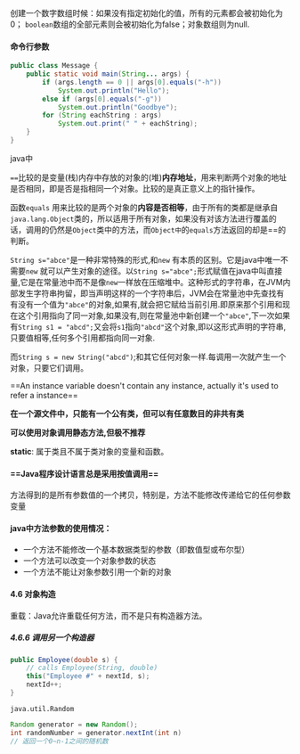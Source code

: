 创建一个数字数组时候：如果没有指定初始化的值，所有的元素都会被初始化为0；
`boolean`数组的全部元素则会被初始化为false；对象数组则为null.

#### 命令行参数
```java
public class Message {
	public static void main(String... args) {
		if (args.length == 0 || args[0].equals("-h"))
			System.out.println("Hello");
		else if (args[0].equals("-g"))
			System.out.println("Goodbye");
		for (String eachString : args)
			System.out.print(" " + eachString);
	}
}
```
java中

`==`比较的是变量(栈)内存中存放的对象的(堆)**内存地址**，用来判断两个对象的地址是否相同，即是否是指相同一个对象。比较的是真正意义上的指针操作。

函数`equals` 用来比较的是两个对象的**内容是否相等**，由于所有的类都是继承自`java.lang.Object`类的，所以适用于所有对象，如果没有对该方法进行覆盖的话，调用的仍然是`Object`类中的方法，而`Object中`的`equals`方法返回的却是==的判断。

`String s="abce"`是一种非常特殊的形式,和`new` 有本质的区别。它是java中唯一不需要`new` 就可以产生对象的途径。以`String s="abce";`形式赋值在java中叫直接量,它是在常量池中而不是像`new`一样放在压缩堆中。这种形式的字符串，在JVM内部发生字符串拘留，即当声明这样的一个字符串后，JVM会在常量池中先查找有有没有一个值为`"abce"`的对象,如果有,就会把它赋给当前引用.即原来那个引用和现在这个引用指向了同一对象,如果没有,则在常量池中新创建一个`"abce"`,下一次如果有`String s1 = "abcd";`又会将`s1`指向`"abcd"`这个对象,即以这形式声明的字符串,只要值相等,任何多个引用都指向同一对象.

而`String s = new String("abcd")`;和其它任何对象一样.每调用一次就产生一个对象，只要它们调用。

==An instance variable doesn't contain any instance, actually it's used to refer a instance==

**在一个源文件中，只能有一个公有类，但可以有任意数目的非共有类**

**可以使用对象调用静态方法,但极不推荐**

**static**: 属于类且不属于类对象的变量和函数。

#### ==Java程序设计语言总是采用按值调用==

方法得到的是所有参数值的一个拷贝，特别是，方法不能修改传递给它的任何参数变量

#### java中方法参数的使用情况：
- 一个方法不能修改一个基本数据类型的参数（即数值型或布尔型）
- 一个方法可以改变一个对象参数的状态
- 一个方法不能让对象参数引用一个新的对象

#### 4.6 对象构造

重载：Java允许重载任何方法，而不是只有构造器方法。

##### 4.6.6 调用另一个构造器

```java
public Employee(double s) {
    // calls Employee(String, double)
    this("Employee #" + nextId, s);
    nextId++;
}
```

`java.util.Random`
```java
Random generator = new Random();
int randomNumber = generator.nextInt(int n)
// 返回一个0~n-1之间的随机数
```








